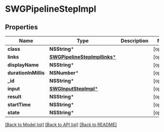 # SWGPipelineStepImpl

## Properties
Name | Type | Description | Notes
------------ | ------------- | ------------- | -------------
**class** | **NSString*** |  | [optional] 
**links** | [**SWGPipelineStepImpllinks***](SWGPipelineStepImpllinks.md) |  | [optional] 
**displayName** | **NSString*** |  | [optional] 
**durationInMillis** | **NSNumber*** |  | [optional] 
**_id** | **NSString*** |  | [optional] 
**input** | [**SWGInputStepImpl***](SWGInputStepImpl.md) |  | [optional] 
**result** | **NSString*** |  | [optional] 
**startTime** | **NSString*** |  | [optional] 
**state** | **NSString*** |  | [optional] 

[[Back to Model list]](../README.md#documentation-for-models) [[Back to API list]](../README.md#documentation-for-api-endpoints) [[Back to README]](../README.md)



